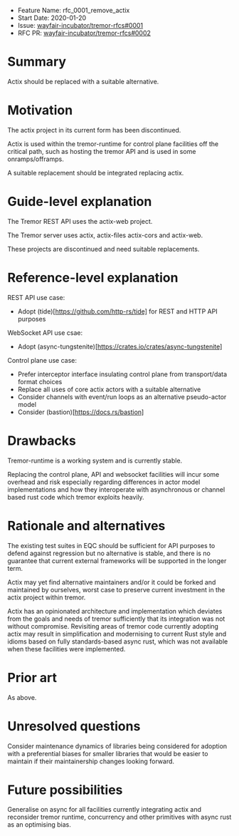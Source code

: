 - Feature Name: rfc_0001_remove_actix
- Start Date: 2020-01-20
- Issue: [wayfair-incubator/tremor-rfcs#0001](https://github.com/wayfair-incubator/tremor-rfcs/issues/1)
- RFC PR: [wayfair-incubator/tremor-rfcs#0002](https://github.com/wayfair-incubator/tremor-rfcs/pull/2)

# Summary
[summary]: #summary

Actix should be replaced with a suitable alternative.

# Motivation
[motivation]: #motivation

The actix project in its current form has been discontinued.

Actix is used within the tremor-runtime for control plane facilities off the critical path,
such as hosting the tremor API and is used in some onramps/offramps.

A suitable replacement should be integrated replacing actix.

# Guide-level explanation
[guide-level-explanation]: #guide-level-explanation

The Tremor REST API uses the actix-web project.

The Tremor server uses actix, actix-files actix-cors and actix-web.

These projects are discontinued and need suitable replacements.

# Reference-level explanation
[reference-level-explanation]: #reference-level-explanation

REST API use case:

* Adopt (tide)[https://github.com/http-rs/tide] for REST and HTTP API purposes

WebSocket API use csae:

* Adopt (async-tungstenite)[https://crates.io/crates/async-tungstenite]

Control plane use case:

* Prefer interceptor interface insulating control plane from transport/data format choices
* Replace all uses of core actix actors with a suitable alternative
* Consider channels with event/run loops as an alternative pseudo-actor model
* Consider (bastion)[https://docs.rs/bastion]

# Drawbacks
[drawbacks]: #drawbacks

Tremor-runtime is a working system and is currently stable.

Replacing the control plane, API and websocket facilities will incur some
overhead and risk especially regarding differences in actor model implementations
and how they interoperate with asynchronous or channel based rust code which
tremor exploits heavily.

# Rationale and alternatives
[rationale-and-alternatives]: #rationale-and-alternatives

The existing test suites in EQC should be sufficient for API purposes to defend
against regression but no alternative is stable, and there is no guarantee that
current external frameworks will be supported in the longer term.

Actix may yet find alternative maintainers and/or it could be forked and maintained
by ourselves, worst case to preserve current investment in the actix project within
tremor.

Actix has an opinionated architecture and implementation which deviates from the goals
and needs of tremor sufficiently that its integration was not without compromise. Revisiting
areas of tremor code currently adopting actix may result in simplification and modernising to
current Rust style and idioms based on fully standards-based async rust, which was not
available when these facilities were implemented.

# Prior art
[prior-art]: #prior-art

As above.

# Unresolved questions
[unresolved-questions]: #unresolved-questions

Consider maintenance dynamics of libraries being considered for adoption with a preferential
biases for smaller libraries that would be easier to maintain if their maintainership changes
looking forward.

# Future possibilities
[future-possibilities]: #future-possibilities

Generalise on async for all facilities currently integrating actix and reconsider tremor
runtime, concurrency and other primitives with async rust as an optimising bias.
